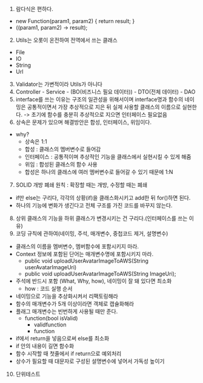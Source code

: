 
1. 람다식은 편하다.
- new Function(param1, param2) {
    return result;
}
- ((param1, param2) -> result);
2. Utils는 오롯이 온전하여 전역에서 쓰는 클래스
- File
- IO
- String
- Url
3. Validator는 가변적이라 Utils가 아니다
4. Controller - Service - (BO(비즈니스 필요 데이터)) - DTO(전체 데이터) - DAO
5. interface를 쓰는 이유는 구조의 일관성을 위해서이며 interface명과 함수의 네이밍은 공통적이면서 가장 추상적으로 지은 뒤 실제 사용할 클래스의 이름으로 실현한다.
-> 초기에 함수를 충분히 추상적으로 지으면 인터페이스 필요없음
6. 상속은 문제가 있으며 해결방안은 합성, 인터페이스, 위임이다.
- why? 
  - 상속은 1:1 
  - 합성 : 클래스의 멤버변수로 들어감  
  - 인터페이스 : 공통적이며 추상적인 기능을 클래스에서 실현시킬 수 있게 해줌
  - 위임 : 합성된 클래스의 함수 사용
  - 합성은 하나의 클래스에 여러 멤버변수로 들어갈 수 있기 때문에 1:N
7. SOLID 개방 폐쇄 원칙 : 확장할 때는 개방, 수정할 때는 폐쇄
- if만 else는 구리다, 각각의 상황(if)을 클래스화시키고 add한 뒤 for()하면 된다.
- 하나의 기능에 변화가 생긴다고 전체 구조를 가진 코드를 바꾸지 않는다.
8. 상위 클래스의 기능을 하위 클래스가 변경시키는 건 구리다.(인터페이스를 쓰는 이유)
9. 코딩 규칙에 관하여(네이밍, 주석, 매개변수, 중첩코드 제거, 설명변수)
- 클래스의 이름을 멤버변수, 멤버함수에 포함시키지 마라.
- Context 정보에 포함된 단어는 매개변수명에 포함시키지 마라.
  - public void uploadUserAvatarImageToAWS(String userAvatarImageUri)
  - public void uploadUserAvatarImageToAWS(String ImageUri);
- 주석에 반드시 포함 (What, Why, how), 네이밍이 잘 돼 있다면 최소화
  - how : 코드 실행 순서
- 네이밍으로 기능을 추상화시켜서 리팩토링해라
- 함수의 매개변수가 5개 이상이라면 객체로 캡슐화해라
- 플래그 매개변수는 빈번하게 사용될 때만 준다.
  - function(bool isValid)
    - validfunction
    - function
- if에서 return을 넣음으로써 else를 최소화
- if 안의 내용이 길면 함수화
- 함수 시작할 때 첫줄에서 if return으로 예외처리
- 상수가 필요할 때 대문자로 구성된 설명변수에 넣어서 가독성 높이기
10. 단위테스트

